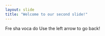 ```yaml
---
layout: slide
title: "Welcome to our second slide!"
---
```

Fre sha voca do
Use the left arrow to go back!
